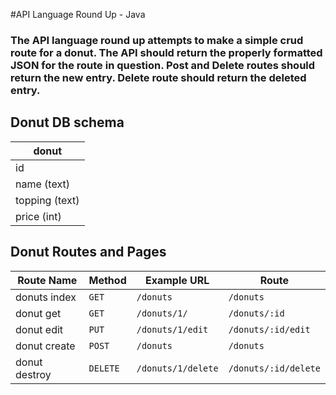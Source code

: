 #API Language Round Up - Java
### The API language round up attempts to make a simple crud route for a donut.  The API should return the properly formatted JSON for the route in question.  Post and Delete routes should return the new entry.  Delete route should return the deleted entry.

## Donut DB schema

|donut
|----------------
|id
|name (text)
|topping (text)
|price (int)

## Donut Routes and Pages

| Route Name      | Method   | Example URL        | Route                |
|-----------------|----------|--------------------|----------------------|
| donuts index    | `GET`    | `/donuts`          | `/donuts`            |
| donut get       | `GET`    | `/donuts/1/`       | `/donuts/:id`        |
| donut edit      | `PUT`    | `/donuts/1/edit`   | `/donuts/:id/edit`   |
| donut create    | `POST`   | `/donuts`          | `/donuts`            |
| donut destroy   | `DELETE` | `/donuts/1/delete` | `/donuts/:id/delete` |
